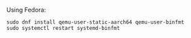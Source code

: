 Using Fedora:
```
sudo dnf install qemu-user-static-aarch64 qemu-user-binfmt
sudo systemctl restart systemd-binfmt
```
